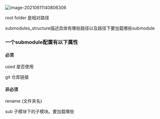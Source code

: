 ![image-20210611140806306](https://hanbaoaaa.xyz/tuchuang/images/2021/06/11/image-20210611140806306.png)

root folder 是相对路径

submodules_structure描述具体有哪些路径以及路径下要加载哪些submodule

### 一个submodule配置有以下属性

#### 必须

used 是否使用

git 仓库链接

#### 非必须

rename (文件夹名)

sub 子模块下的子模块。要加载哪些